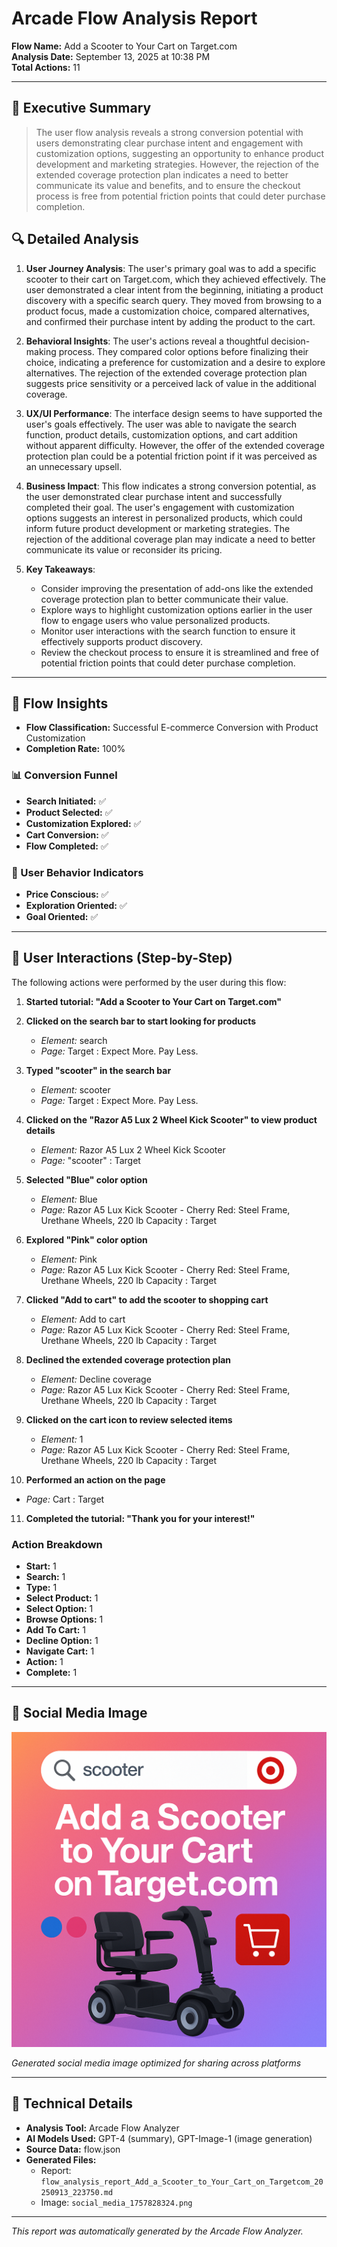 # Arcade Flow Analysis Report

**Flow Name:** Add a Scooter to Your Cart on Target.com  
**Analysis Date:** September 13, 2025 at 10:38 PM  
**Total Actions:** 11  

---

## 💼 Executive Summary

> The user flow analysis reveals a strong conversion potential with users demonstrating clear purchase intent and engagement with customization options, suggesting an opportunity to enhance product development and marketing strategies. However, the rejection of the extended coverage protection plan indicates a need to better communicate its value and benefits, and to ensure the checkout process is free from potential friction points that could deter purchase completion.

## 🔍 Detailed Analysis

1. **User Journey Analysis**: The user's primary goal was to add a specific scooter to their cart on Target.com, which they achieved effectively. The user demonstrated a clear intent from the beginning, initiating a product discovery with a specific search query. They moved from browsing to a product focus, made a customization choice, compared alternatives, and confirmed their purchase intent by adding the product to the cart. 

2. **Behavioral Insights**: The user's actions reveal a thoughtful decision-making process. They compared color options before finalizing their choice, indicating a preference for customization and a desire to explore alternatives. The rejection of the extended coverage protection plan suggests price sensitivity or a perceived lack of value in the additional coverage. 

3. **UX/UI Performance**: The interface design seems to have supported the user's goals effectively. The user was able to navigate the search function, product details, customization options, and cart addition without apparent difficulty. However, the offer of the extended coverage protection plan could be a potential friction point if it was perceived as an unnecessary upsell.

4. **Business Impact**: This flow indicates a strong conversion potential, as the user demonstrated clear purchase intent and successfully completed their goal. The user's engagement with customization options suggests an interest in personalized products, which could inform future product development or marketing strategies. The rejection of the additional coverage plan may indicate a need to better communicate its value or reconsider its pricing.

5. **Key Takeaways**: 
   - Consider improving the presentation of add-ons like the extended coverage protection plan to better communicate their value.
   - Explore ways to highlight customization options earlier in the user flow to engage users who value personalized products.
   - Monitor user interactions with the search function to ensure it effectively supports product discovery.
   - Review the checkout process to ensure it is streamlined and free of potential friction points that could deter purchase completion.

---

## 🎯 Flow Insights

- **Flow Classification:** Successful E-commerce Conversion with Product Customization
- **Completion Rate:** 100%

### 📊 Conversion Funnel
- **Search Initiated:** ✅
- **Product Selected:** ✅
- **Customization Explored:** ✅
- **Cart Conversion:** ✅
- **Flow Completed:** ✅

### 🧠 User Behavior Indicators  
- **Price Conscious:** ✅
- **Exploration Oriented:** ✅
- **Goal Oriented:** ✅

---

## 👤 User Interactions (Step-by-Step)

The following actions were performed by the user during this flow:

1. **Started tutorial: "Add a Scooter to Your Cart on Target.com"**

2. **Clicked on the search bar to start looking for products**
   - *Element:* search
   - *Page:* Target : Expect More. Pay Less.

3. **Typed "scooter" in the search bar**
   - *Element:* scooter
   - *Page:* Target : Expect More. Pay Less.

4. **Clicked on the "Razor A5 Lux 2 Wheel Kick Scooter" to view product details**
   - *Element:* Razor A5 Lux 2 Wheel Kick Scooter
   - *Page:* "scooter" : Target

5. **Selected "Blue" color option**
   - *Element:* Blue
   - *Page:* Razor A5 Lux Kick Scooter - Cherry Red: Steel Frame, Urethane Wheels, 220 lb Capacity : Target

6. **Explored "Pink" color option**
   - *Element:* Pink
   - *Page:* Razor A5 Lux Kick Scooter - Cherry Red: Steel Frame, Urethane Wheels, 220 lb Capacity : Target

7. **Clicked "Add to cart" to add the scooter to shopping cart**
   - *Element:* Add to cart
   - *Page:* Razor A5 Lux Kick Scooter - Cherry Red: Steel Frame, Urethane Wheels, 220 lb Capacity : Target

8. **Declined the extended coverage protection plan**
   - *Element:* Decline coverage
   - *Page:* Razor A5 Lux Kick Scooter - Cherry Red: Steel Frame, Urethane Wheels, 220 lb Capacity : Target

9. **Clicked on the cart icon to review selected items**
   - *Element:* 1
   - *Page:* Razor A5 Lux Kick Scooter - Cherry Red: Steel Frame, Urethane Wheels, 220 lb Capacity : Target

10. **Performed an action on the page**
   - *Page:* Cart : Target

11. **Completed the tutorial: "Thank you for your interest!"**

### Action Breakdown

- **Start:** 1
- **Search:** 1
- **Type:** 1
- **Select Product:** 1
- **Select Option:** 1
- **Browse Options:** 1
- **Add To Cart:** 1
- **Decline Option:** 1
- **Navigate Cart:** 1
- **Action:** 1
- **Complete:** 1

---

## 🎨 Social Media Image

![Social Media Image for Add a Scooter to Your Cart on Target.com](social_media_1757828324.png)

*Generated social media image optimized for sharing across platforms*

---

## 🔧 Technical Details

- **Analysis Tool:** Arcade Flow Analyzer
- **AI Models Used:** GPT-4 (summary), GPT-Image-1 (image generation)
- **Source Data:** flow.json
- **Generated Files:**
  - Report: `flow_analysis_report_Add_a_Scooter_to_Your_Cart_on_Targetcom_20250913_223750.md`
  - Image: `social_media_1757828324.png`

---

*This report was automatically generated by the Arcade Flow Analyzer.*
